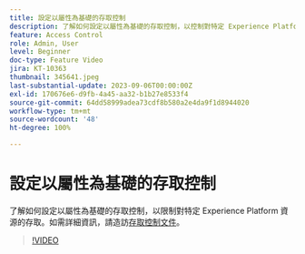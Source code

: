 ```yaml
---
title: 設定以屬性為基礎的存取控制
description: 了解如何設定以屬性為基礎的存取控制，以控制對特定 Experience Platform 資源的存取。
feature: Access Control
role: Admin, User
level: Beginner
doc-type: Feature Video
jira: KT-10363
thumbnail: 345641.jpeg
last-substantial-update: 2023-09-06T00:00:00Z
exl-id: 170676e6-d9fb-4a45-aa32-b1b27e8533f4
source-git-commit: 64dd58999adea73cdf8b580a2e4da9f1d8944020
workflow-type: tm+mt
source-wordcount: '48'
ht-degree: 100%

---
```


# 設定以屬性為基礎的存取控制

了解如何設定以屬性為基礎的存取控制，以限制對特定 Experience Platform 資源的存取。如需詳細資訊，請造訪[存取控制文件](https://experienceleague.adobe.com/docs/experience-platform/access-control/abac/overview.html?lang=zh-Hant)。

>[!VIDEO](https://video.tv.adobe.com/v/3451850?learn=on&enablevpops&captions=chi_hant)
